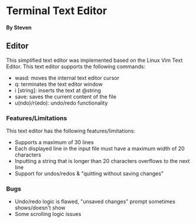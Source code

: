 # Terminal Text Editor #
#### By Steven ####

## Editor ##
This simplified text editor was implemented based on the Linux Vim Text Editor. This text editor supports the following commands:

- wasd: moves the internal text editor cursor
- q: terminates the text editor window
- i [string]: inserts the text at @string
- save: saves the current content of the file
- u(ndo)/r(edo): undo/redo functionality

### Features/Limitations ###
This text editor has the following features/limitations:
- Supports a maximum of 30 lines
- Each displayed line in the input file must have a maximum width of 20 characters
- Inputting a string that is longer than 20 characters overflows to the next line
- Support for undos/redos & "quitting without saving changes"

### Bugs ###
- Undo/redo logic is flawed, "unsaved changes" prompt sometimes shows/doesn't show
- Some scrolling logic issues